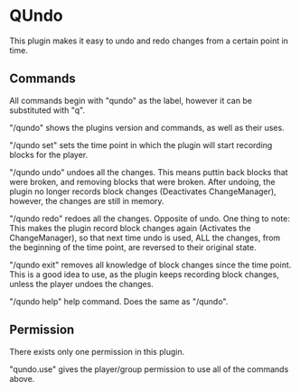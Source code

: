 # QUndo

This plugin makes it easy to undo and redo changes from a certain point in time.

## Commands
All commands begin with "qundo" as the label, however it can be substituted with "q".

"/qundo" shows the plugins version and commands, as well as their uses.

"/qundo set" sets the time point in which the plugin will start recording blocks for the player.

"/qundo undo" undoes all the changes. This means puttin back blocks that were broken, and removing blocks that were broken. After undoing, the plugin no longer records block changes (Deactivates ChangeManager), however, the changes are still in memory.

"/qundo redo" redoes all the changes. Opposite of undo. One thing to note: This makes the plugin record block changes again (Activates the ChangeManager), so that next time undo is used, ALL the changes, from the beginning of the time point, are reversed to their original state.

"/qundo exit" removes all knowledge of block changes since the time point. This is a good idea to use, as the plugin keeps recording block changes, unless the player undoes the changes.

"/qundo help" help command. Does the same as "/qundo".

## Permission
There exists only one permission in this plugin.

"qundo.use" gives the player/group permission to use all of the commands above.
